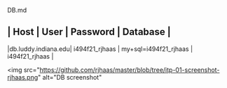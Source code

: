 DB.md

|        Host        |       User     |        Password       |   Database     |
--------------------------------------------------------------------------------
|db.luddy.indiana.edu| i494f21_rjhaas | my+sql=i494f21_rjhaas | i494f21_rjhaas |

<img src="https://github.com/rjhaas/master/blob/tree/itp-01-screenshot-rjhaas.png"
	alt="DB screenshot"